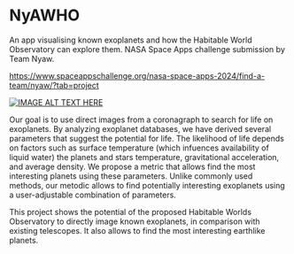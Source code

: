 # NyAWHO
An app visualising known exoplanets and how the Habitable World Observatory can explore them. NASA Space Apps challenge submission by Team Nyaw.

https://www.spaceappschallenge.org/nasa-space-apps-2024/find-a-team/nyaw/?tab=project

[![IMAGE ALT TEXT HERE](https://img.youtube.com/vi/-KlVUrriRT4/0.jpg)](https://www.youtube.com/watch?v=-KlVUrriRT4)

Our goal is to use direct images from a coronagraph to search for life on exoplanets. By analyzing exoplanet databases, we have derived several parameters that suggest the potential for life. The likelihood of life depends on factors such as surface temperature (which infuences availability of liquid water) the planets and stars temperature, gravitational acceleration, and average density. We propose a metric that allows find the most interesting planets using these parameters. Unlike commonly used methods, our metodic allows to find potentially interesting exoplanets using a user-adjustable combination of parameters.

This project shows the potential of the proposed Habitable Worlds Observatory to directly image known exoplanets, in comparison with existing telescopes. It also allows to find the most interesting earthlike planets.


